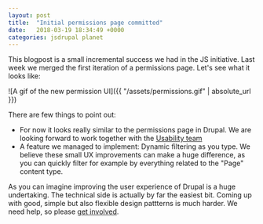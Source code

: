 ```yaml
---
layout: post
title:  "Initial permissions page committed"
date:   2018-03-19 18:34:49 +0000
categories: jsdrupal planet
---
```


This blogpost is a small incremental success we had in the JS initiative.
Last week we merged the first iteration of a permissions page.
Let's see what it looks like:

![A gif of the new permission UI]({{ "/assets/permissions.gif" | absolute_url }})

There are few things to point out:

* For now it looks really similar to the permissions page in Drupal. We are looking forward to work together 
with the [Usability team](https://groups.drupal.org/usability)
* A feature we managed to implement: Dynamic filtering as you type. We believe these small UX improvements can make a huge difference, as you can quickly filter for example by everything related to the "Page" content type.

As you can imagine improving the user experience of Drupal is a huge undertaking. The technical side is
actually by far the easiest bit. Coming up with good, simple but also flexible design pattterns is much harder. We need help, so please [get involved](https://jsdrupal.github.io/jsdrupal/get-involved/).


